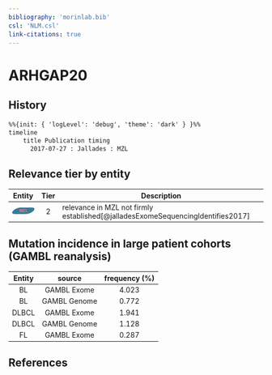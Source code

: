```yaml
---
bibliography: 'morinlab.bib'
csl: 'NLM.csl'
link-citations: true
---
```


# ARHGAP20

## History

```mermaid
%%{init: { 'logLevel': 'debug', 'theme': 'dark' } }%%
timeline
    title Publication timing
      2017-07-27 : Jallades : MZL
```


## Relevance tier by entity

|Entity|Tier|Description|
|:------:|:----:|--------------------------------------|
|![MZL](images/icons/MZL_tier2.png)|2|relevance in MZL not firmly established[@jalladesExomeSequencingIdentifies2017]|


## Mutation incidence in large patient cohorts (GAMBL reanalysis)

|Entity|source |frequency (%)|
|:------:|:----:|:----:|
|BL|GAMBL Exome |4.023 |
|BL|GAMBL Genome |0.772 |
|DLBCL|GAMBL Exome |1.941 |
|DLBCL|GAMBL Genome |1.128 |
|FL|GAMBL Exome |0.287 |


## References


